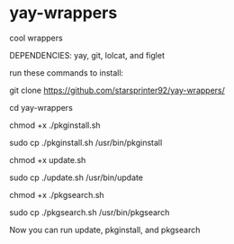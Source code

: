 # yay-wrappers
cool wrappers

DEPENDENCIES: yay, git, lolcat, and figlet

run these commands to install:

git clone https://github.com/starsprinter92/yay-wrappers/

cd yay-wrappers

chmod +x ./pkginstall.sh

sudo cp ./pkginstall.sh /usr/bin/pkginstall

chmod +x update.sh

sudo cp ./update.sh /usr/bin/update

chmod +x ./pkgsearch.sh

sudo cp ./pkgsearch.sh /usr/bin/pkgsearch

Now you can run update, pkginstall, and pkgsearch
